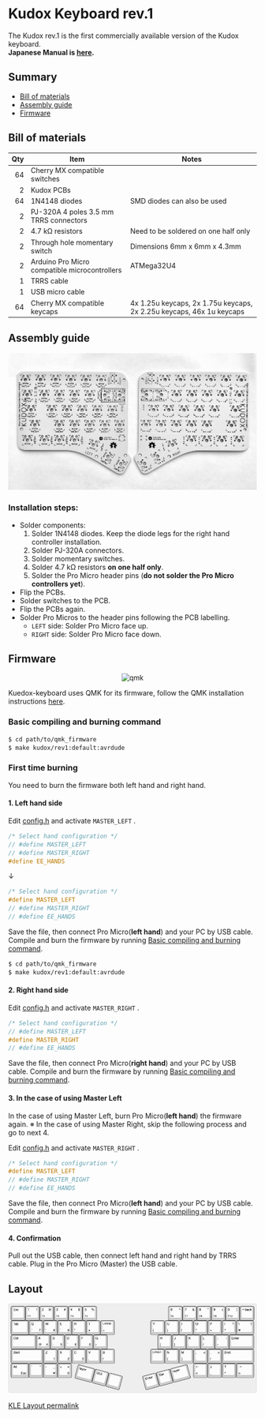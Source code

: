 # Kudox Keyboard rev.1

The Kudox rev.1 is the first commercially available version of the Kudox keyboard.  
**Japanese Manual is [here](README.ja.md).**

## Summary

  - [Bill of materials](#bill-of-materials)
  - [Assembly guide](#assembly-guide)
  - [Firmware](#firmware)

## Bill of materials

| Qty | Item                                          | Notes                                               |
|----:|-----------------------------------------------|-----------------------------------------------------|
|  64 | Cherry MX compatible switches                 |                                                     |
|   2 | Kudox PCBs                                    | |
|  64 | 1N4148 diodes                                 | SMD diodes can also be used                         |
|   2 | PJ-320A 4 poles 3.5 mm TRRS connectors        |                                                     |
|   2 | 4.7 kΩ resistors                              | Need to be soldered on one half only                |
|   2 | Through hole momentary switch                 | Dimensions 6mm x 6mm x 4.3mm                        |
|   2 | Arduino Pro Micro compatible microcontrollers | ATMega32U4 |
|   1 | TRRS cable                                    |                                                     |
|   1 | USB micro cable                               |                                                     |
|  64 | Cherry MX compatible keycaps                  | 4x 1.25u keycaps, 2x 1.75u keycaps, 2x 2.25u keycaps, 46x 1u keycaps  |


## Assembly guide

<p align="center">
<img src="../img/kudox-pcb.jpg" alt="Redox PCBs" width="600"/>
</p>

### Installation steps:

- Solder components:
  1. Solder 1N4148 diodes. Keep the diode legs for the right hand controller installation.
  2. Solder PJ-320A connectors.
  3. Solder momentary switches.
  4. Solder 4.7 kΩ resistors **on one half only**.
  5. Solder the Pro Micro header pins (**do not solder the Pro Micro controllers yet**).
- Flip the PCBs.
- Solder switches to the PCB.
- Flip the PCBs again.
- Solder Pro Micros to the header pins following the PCB labelling.
  - `LEFT` side: Solder Pro Micro face up.
  - `RIGHT` side: Solder Pro Micro face down.


## Firmware

<p align="center">
<img src="../img/qmk-badge-dark.png" alt="qmk" width="200"/>
</p>

Kuedox-keyboard uses QMK for its firmware, follow the QMK installation instructions [here](hthttps://docs.qmk.fm/#/newbs_getting_started).

### Basic compiling and burning command

```sh
$ cd path/to/qmk_firmware
$ make kudox/rev1:default:avrdude
```

### First time burning

You need to burn the firmware both left hand and right hand.


#### 1. Left hand side

Edit [config.h](https://github.com/qmk/qmk_firmware/blob/add-kudox-game/keyboards/kudox_game/keymaps/default/config.h) and activate `MASTER_LEFT` .

```cpp
/* Select hand configuration */
// #define MASTER_LEFT
// #define MASTER_RIGHT
#define EE_HANDS
```
↓

```cpp
/* Select hand configuration */
#define MASTER_LEFT
// #define MASTER_RIGHT
// #define EE_HANDS
```

Save the file, then connect Pro Micro(**left hand**) and your PC by USB cable.
Compile and burn the firmware by running [Basic compiling and burning command](#basic-compiling-and-burning-command).

```sh
$ cd path/to/qmk_firmware
$ make kudox/rev1:default:avrdude
```

#### 2. Right hand side

Edit [config.h](https://github.com/qmk/qmk_firmware/blob/add-kudox-game/keyboards/kudox_game/keymaps/default/config.h) and activate `MASTER_RIGHT` .

```cpp
/* Select hand configuration */
// #define MASTER_LEFT
#define MASTER_RIGHT
// #define EE_HANDS
```

Save the file, then connect Pro Micro(**right hand**) and your PC by USB cable.
Compile and burn the firmware by running [Basic compiling and burning command](#basic-compiling-and-burning-command).


#### 3. In the case of using Master Left

In the case of using Master Left, burn Pro Micro(**left hand**) the firmware again.
※ In the case of using Master Right, skip the following process and go to next 4.

Edit [config.h](https://github.com/qmk/qmk_firmware/blob/add-kudox-game/keyboards/kudox_game/keymaps/default/config.h) and activate `MASTER_RIGHT` .

```cpp
/* Select hand configuration */
#define MASTER_LEFT
// #define MASTER_RIGHT
// #define EE_HANDS
```

Save the file, then connect Pro Micro(**left hand**) and your PC by USB cable.
Compile and burn the firmware by running [Basic compiling and burning command](#basic-compiling-and-burning-command).

#### 4. Confirmation

Pull out the USB cable, then connect left hand and right hand by TRRS cable.
Plug in the Pro Micro (Master) the USB cable.

## Layout

<p align="center">
<img src="../img/kudox-layout.png" alt="Kudox rev1.0 layout"/>
</p>

[KLE Layout permalink](http://www.keyboard-layout-editor.com/##@@=Esc%0A%60&_f2:2%3B&=1%0AF1%0A!&_f2:2%3B&=2%0AF2%0A%2F@&_f2:2%3B&=3%0AF3%0A%23&_f2:2%3B&=4%0AF4%0A$&_f2:2%3B&=5%0AF5%0A%25&_x:5&f2:2%3B&=6%0AF6%0A%5E&_f2:2%3B&=7%0AF7%0A%2F&&_f2:2%3B&=8%0AF8%0A*&_f2:2%3B&=9%0AF9%0A(&_f2:2%3B&=0%0AF10%0A)&_fa@:0&:2&:0&:2&:2&:2&:2&:2&:2&:2&:2%3B%3B&=%E2%86%90%0A%0Aback%3B&@_w:1.25%3B&=Tab&_f:3%3B&=Q%0A%22%0A%0A7&_f:3%3B&=W%0A'%0A%0A8&_f:3%3B&=E%0A%60%0A%0A9&_f:3%3B&=R%0A*&_f:3%3B&=T%0A+&_fa@:2%3B%3B&=LANG2%0A%2F=&_x:2.5&f:3%3B&=Y%0A(&_f:3%3B&=U%0A)&_f:3%3B&=I%0A%7C&_f:3%3B&=O%0A*&_f:3%3B&=P%0A~&_f:3%3B&=%2F%2F%0A%5E%0A%3F&_f:3&w:1.25%3B&=%5C%0A%C2%A5%0A%7C%3B&@_f:3&w:1.75%3B&=Ctrl&_f:3%3B&=A%0A%2F@%0A%0A4&_f:3%3B&=S%0A%2F:%0A%0A5&_f:3%3B&=D%0A%60%0A%0A6&_f:3%3B&=F%0A%0A%0A0&_f:3%3B&=G%0A-&_x:3.5&f:3%3B&=H%0A%5B&_f:3%3B&=J%0A%5D&_f:3%3B&=K%0A.&_f:3%3B&=L%0A%2F%2F&_f:3%3B&=%2F%3B%0A-%0A%2F:&_f:3&w:1.75%3B&=Enter%3B&@_f:3&w:2.25%3B&=Shift&_f:3%3B&=Z%0A%0A%0A1&_f:3%3B&=X%0A%0A%0A2&_f:3%3B&=C%0A%0A%0A3&_f:3%3B&=V%0A.&_f:3%3B&=B%0A%2F%2F&_x:2.5%3B&=LANG1&_f:3%3B&=N%0A%7B&_f:3%3B&=M%0A%7D&_f:3%3B&=,%0A.%0A%3C&_f:3%3B&=.%0A%2F%2F%0A%3E&_f:3&w:2.25%3B&=Shift%3B&@_f:3&w:1.25%3B&=Alt%0A%0A%0AEsc&_f:3%3B&='%0A%0A%22&_f:3%3B&=-%0A%0A%2F_%0A%C2%A5&_f:3%3B&=%2F=%0A%0A+%0A0&_x:8.5&f:3%3B&=%E2%86%90%0A%3C&_f:3%3B&=%E2%86%93%0A%2F_&_f:3%3B&=%E2%86%91%0A%5E&_f:3&w:1.25%3B&=%E2%86%92%0A%3E%3B&@_r:15&rx:5&y:4&x:0.75&f:3&w:1.25%3B&=layer&_f:3%3B&=GUI&_a:7%3B&=%3B&@_r:-15&rx:12&y:4&x:-4&a:4&f:3%3B&=Enter&_f2:0%3B&=Del&_w:1.25%3B&=layer)

